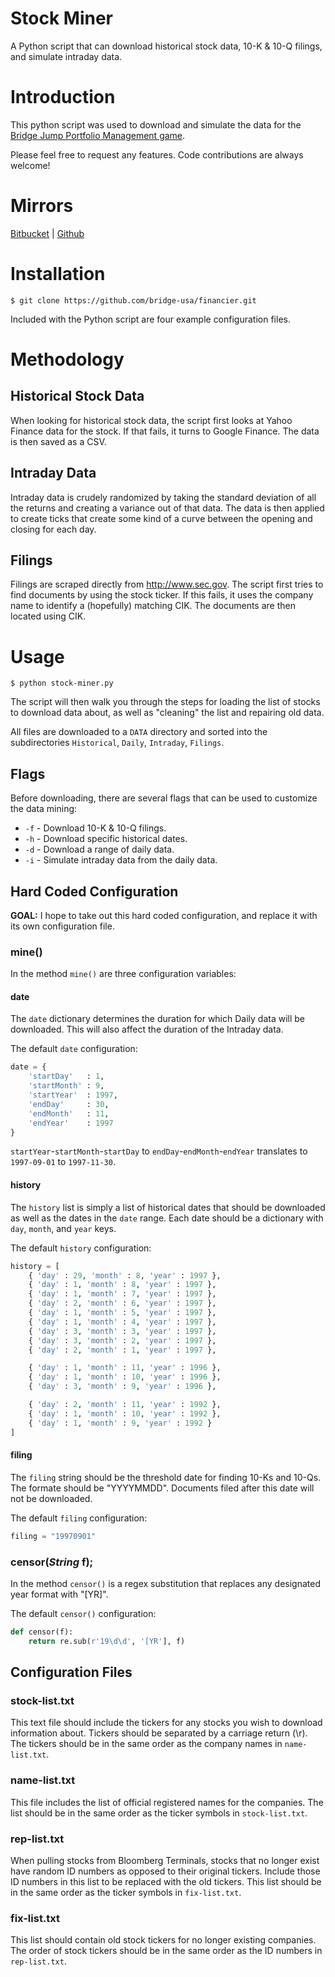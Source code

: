 Stock Miner
===========

A Python script that can download historical stock data, 10-K &  10-Q filings,
and simulate intraday data.

# Introduction

This python script was used to download and simulate the data for the [Bridge
Jump Portfolio Management game](http://jump.bridge-usa.com).

Please feel free to request any features.  Code contributions are always welcome!

# Mirrors
[Bitbucket](https://bitbucket.org/bridge-usa/stock-miner) |
[Github](https://github.com/bridge-usa/stock-miner)

# Installation
```
$ git clone https://github.com/bridge-usa/financier.git
```

Included with the Python script are four example configuration files.

# Methodology

## Historical Stock Data
When looking for historical stock data, the script first looks at Yahoo Finance
data for the stock.  If that fails, it turns to Google Finance.  The data is then
saved as a CSV.

## Intraday Data
Intraday data is crudely randomized by taking the standard deviation of all the
returns and creating a variance out of that data.  The data is then applied to
create ticks that create some kind of a curve between the opening and closing for
each day.

## Filings
Filings are scraped directly from http://www.sec.gov.  The script first tries to
find documents by using the stock ticker.  If this fails, it uses the company name
to identify a (hopefully) matching CIK.  The documents are then located using CIK.

# Usage
```
$ python stock-miner.py
```

The script will then walk you through the steps for loading the list of stocks
to download data about, as well as "cleaning" the list and repairing old data.

All files are downloaded to a `DATA` directory and sorted into the subdirectories
`Historical`, `Daily`, `Intraday`, `Filings`.

## Flags
Before downloading, there are several flags that can be used to customize the
data mining:

* `-f` - Download 10-K & 10-Q filings.
* `-h` - Download specific historical dates.
* `-d` - Download a range of daily data.
* `-i` - Simulate intraday data from the daily data.

## Hard Coded Configuration
__GOAL:__ I hope to take out this hard coded configuration, and replace it with
its own configuration file.

### mine()
In the method `mine()` are three configuration variables:

#### date
The `date` dictionary determines the duration for which Daily data will be downloaded.
This will also affect the duration of the Intraday data.

The default `date` configuration:
```python
date = {
    'startDay'   : 1,
    'startMonth' : 9,
    'startYear'  : 1997,
    'endDay'     : 30,
    'endMonth'   : 11,
    'endYear'    : 1997
}
```

`startYear`-`startMonth`-`startDay` to `endDay`-`endMonth`-`endYear` translates to `1997-09-01` to `1997-11-30`.

#### history
The `history` list is simply a list of historical dates that should be downloaded
as well as the dates in the `date` range.  Each date should be a dictionary
with `day`, `month`, and `year` keys.

The default `history` configuration:
```python
history = [
    { 'day' : 29, 'month' : 8, 'year' : 1997 },
    { 'day' : 1, 'month' : 8, 'year' : 1997 },
    { 'day' : 1, 'month' : 7, 'year' : 1997 },
    { 'day' : 2, 'month' : 6, 'year' : 1997 },
    { 'day' : 1, 'month' : 5, 'year' : 1997 },
    { 'day' : 1, 'month' : 4, 'year' : 1997 },
    { 'day' : 3, 'month' : 3, 'year' : 1997 },
    { 'day' : 3, 'month' : 2, 'year' : 1997 },
    { 'day' : 2, 'month' : 1, 'year' : 1997 },

    { 'day' : 1, 'month' : 11, 'year' : 1996 },
    { 'day' : 1, 'month' : 10, 'year' : 1996 },
    { 'day' : 3, 'month' : 9, 'year' : 1996 },

    { 'day' : 2, 'month' : 11, 'year' : 1992 },
    { 'day' : 1, 'month' : 10, 'year' : 1992 },
    { 'day' : 1, 'month' : 9, 'year' : 1992 }
]
```

#### filing
The `filing` string should be the threshold date for finding 10-Ks and 10-Qs.
The formate should be "YYYYMMDD". Documents filed after this date will not be
downloaded.

The default `filing` configuration:
```python
filing = "19970901"
```

### censor(_String_ f);
In the method `censor()` is a regex substitution that replaces any designated
year format with "[YR]".

The default `censor()` configuration:
```python
def censor(f):
    return re.sub(r'19\d\d', '[YR'], f)
```

## Configuration Files

### stock-list.txt
This text file should include the tickers for any stocks you wish to download
information about.  Tickers should be separated by a carriage return (\r).  The
tickers should be in the same order as the company names in `name-list.txt`.

### name-list.txt
This file includes the list of official registered names for the companies.
The list should be in the same order as the ticker symbols in `stock-list.txt`.

### rep-list.txt
When pulling stocks from Bloomberg Terminals, stocks that no longer exist have
random ID numbers as opposed to their original tickers.  Include those ID numbers
in this list to be replaced with the old tickers.  This list should be in the
same order as the ticker symbols in `fix-list.txt`.

### fix-list.txt
This list should contain old stock tickers for no longer existing companies.  The
order of stock tickers should be in the same order as the ID numbers in
`rep-list.txt`.
